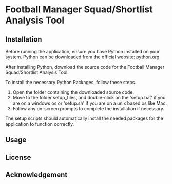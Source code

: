 # Football Manager Squad/Shortlist Analysis Tool

## Installation

Before running the application, ensure you have Python installed on your system. 
Python can be downloaded from the official website: [python.org](https://www.python.org/downloads/).

After installing Python, download the source code for the Football Manager Squad/Shortlist Analysis Tool.

To install the necessary Python Packages, follow these steps.

1. Open  the folder containing the downloaded source code.
2. Move to the folder setup_files, and double-click on the 'setup.bat' if you are on a windows os or 'setup.sh' if you are on a unix based os like Mac.
3. Follow any on-screen prompts to complete the installation if necessary.

The setup scripts should automatically install the needed packages for the application to function correctly.

## Usage

## License

## Acknowledgement
